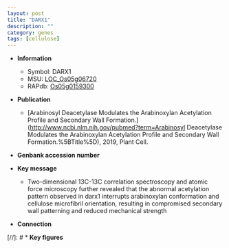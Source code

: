 ```yaml
---
layout: post
title: "DARX1"
description: ""
category: genes
tags: [cellulose]
---
```


* **Information**  
    + Symbol: DARX1  
    + MSU: [LOC_Os05g06720](http://rice.uga.edu/cgi-bin/ORF_infopage.cgi?orf=LOC_Os05g06720)  
    + RAPdb: [Os05g0159300](https://rapdb.dna.affrc.go.jp/locus/?name=Os05g0159300)  

* **Publication**  
    + [Arabinosyl Deacetylase Modulates the Arabinoxylan Acetylation Profile and Secondary Wall Formation.](http://www.ncbi.nlm.nih.gov/pubmed?term=Arabinosyl Deacetylase Modulates the Arabinoxylan Acetylation Profile and Secondary Wall Formation.%5BTitle%5D), 2019, Plant Cell.

* **Genbank accession number**  

* **Key message**  
    + Two-dimensional 13C-13C correlation spectroscopy and atomic force microscopy further revealed that the abnormal acetylation pattern observed in darx1 interrupts arabinoxylan conformation and cellulose microfibril orientation, resulting in compromised secondary wall patterning and reduced mechanical strength

* **Connection**  

[//]: # * **Key figures**  


